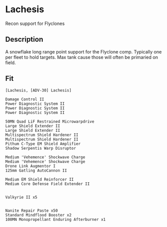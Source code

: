 # Lachesis

Recon support for Flyclones

## Description

A snowflake long range point support for the Flyclone comp. Typically one per fleet to hold targets.
Max tank cause those will often be primaried on field.

## Fit

```
[Lachesis, [ADV-30] Lachesis]

Damage Control II
Power Diagnostic System II
Power Diagnostic System II
Power Diagnostic System II

50MN Quad LiF Restrained Microwarpdrive
Large Shield Extender II
Large Shield Extender II
Multispectrum Shield Hardener II
Multispectrum Shield Hardener II
Pithum C-Type EM Shield Amplifier
Shadow Serpentis Warp Disruptor

Medium 'Vehemence' Shockwave Charge
Medium 'Vehemence' Shockwave Charge
Drone Link Augmentor I
125mm Gatling AutoCannon II

Medium EM Shield Reinforcer II
Medium Core Defense Field Extender II


Valkyrie II x5


Nanite Repair Paste x50
Standard Mindflood Booster x2
100MN Monopropellant Enduring Afterburner x1
```